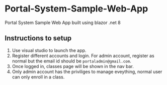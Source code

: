 # Portal-System-Sample-Web-App
Portal System Sample Web App built using blazor .net 8

## Instructions to setup
1. Use visual studio to launch the app.
2. Register different accounts and login. For admin account, register as normal but the email id should be `portaladmin@gmail.com`.
4. Once logged in, classes page will be shown in the nav bar. 
5. Only admin account has the priviliges to manage eveything, normal user can only enroll in a class.
